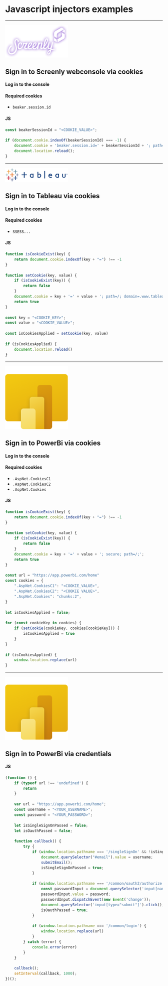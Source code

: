 # Javascript injectors examples

---

<img src="../images/screenly-logo.png" alt="Screenly logo" width="200"/>

## Sign in to Screenly webconsole via cookies

#### Log in to the console

#### Required cookies 
- `beaker.session.id`

#### JS
```js
const beakerSessionId = "<COOKIE_VALUE>";

if (document.cookie.indexOf(beakerSessionId) === -1) {
    document.cookie = 'beaker.session.id=' + beakerSessionId + '; path=/; domain=.screenlyapp.com;';
    document.location.reload();
}
```

---

<img src="../images/tableau-logo.png" alt="Tableau logo" width="200"/>

## Sign in to Tableau via cookies

#### Log in to the console

#### Required cookies
- `SSESS...`

#### JS
```js
function isCookieExist(key) {
    return document.cookie.indexOf(key + "=") !== -1
}

function setCookie(key, value) {
    if (isCookieExist(key)) {
        return false
    }
    document.cookie = key + '=' + value + '; path=/; domain=.www.tableau.com;';
    return true
}

const key = "<COOKIE_KEY>";
const value = "<COOKIE_VALUE>";

const isCookiesApplied = setCookie(key, value)

if (isCookiesApplied) {
    document.location.reload()
}
```

---

<img src="../images/powerbi-logo.png" alt="PowerBi logo" width="200"/>

## Sign in to PowerBi via cookies

#### Log in to the console

#### Required cookies
- `.AspNet.CookiesC1`
- `.AspNet.CookiesC2`
- `.AspNet.Cookies`

#### JS
```js
function isCookieExist(key) {
    return document.cookie.indexOf(key + "=") !== -1
}

function setCookie(key, value) {
    if (isCookieExist(key)) {
        return false
    }
    document.cookie = key + '=' + value + '; secure; path=/;';
    return true
}

const url = "https://app.powerbi.com/home"
const cookies = {
    ".AspNet.CookiesC1": "<COOKIE_VALUE>", 
    ".AspNet.CookiesC2": "<COOKIE VALUE>",
    ".AspNet.Cookies": "chunks:2",
}

let isCookiesApplied = false;

for (const cookieKey in cookies) {
    if (setCookie(cookieKey, cookies[cookieKey])) {
        isCookiesApplied = true
    }
}

if (isCookiesApplied) {
    window.location.replace(url)
}
```

---

<img src="../images/powerbi-logo.png" alt="PowerBi logo" width="200"/>

## Sign in to PowerBi via credentials

#### JS
```js
(function () {
    if (typeof url !== 'undefined') {
        return
    }

    var url = "https://app.powerbi.com/home";
    const username = "<YOUR_USERNAME>";
    const password = "<YOUR_PASSWORD>";

    let isSingleSignOnPassed = false;
    let isOauthPassed = false;

    function callback() {
        try {
            if (window.location.pathname === '/singleSignOn' && !isSingleSignOnPassed) {
                document.querySelector("#email").value = username;
                submitEmail();
                isSingleSignOnPassed = true;
            }

            if (window.location.pathname === '/common/oauth2/authorize' && !isOauthPassed) {
                const passwordInput = document.querySelector('input[name="passwd"]');
                passwordInput.value = password;
                passwordInput.dispatchEvent(new Event('change'));
                document.querySelector('input[type="submit"]').click();
                isOauthPassed = true;
            }

            if (window.location.pathname === '/common/login') {
                window.location.replace(url)
            }
        } catch (error) {
            console.error(error)
        }
    }

    callback();
    setInterval(callback, 1000);
})();
```
